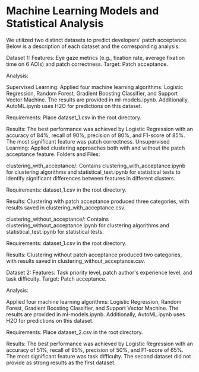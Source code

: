 # Machine Learning Models and Statistical Analysis
We utilized two distinct datasets to predict developers' patch acceptance. Below is a description of each dataset and the corresponding analysis:

Dataset 1:
Features: Eye gaze metrics (e.g., fixation rate, average fixation time on 6 AOIs) and patch correctness.
Target: Patch acceptance.

Analysis:

Supervised Learning:
Applied four machine learning algorithms: Logistic Regression, Random Forest, Gradient Boosting Classifier, and Support Vector Machine.
The results are provided in ml-models.ipynb.
Additionally, AutoML.ipynb uses H2O for predictions on this dataset.

Requirements:
Place dataset_1.csv in the root directory.

Results:
The best performance was achieved by Logistic Regression with an accuracy of 84\%, recall of 90\%, precision of 80\%, and F1-score of 85\%. The most significant feature was patch correctness.
Unsupervised Learning:
Applied clustering approaches both with and without the patch acceptance feature.
Folders and Files:

clustering_with_acceptance/:
Contains clustering_with_acceptance.ipynb for clustering algorithms and statistical_test.ipynb for statistical tests to identify significant differences between features in different clusters.

Requirements: dataset_1.csv in the root directory.

Results: Clustering with patch acceptance produced three categories, with results saved in clustering_with_acceptance.csv.

clustering_without_acceptance/:
Contains clustering_without_acceptance.ipynb for clustering algorithms and statistical_test.ipynb for statistical tests.

Requirements: dataset_1.csv in the root directory.

Results: Clustering without patch acceptance produced two categories, with results saved in clustering_without_acceptance.csv.

Dataset 2:
Features: Task priority level, patch author's experience level, and task difficulty.
Target: Patch acceptance.

Analysis:

Applied four machine learning algorithms: Logistic Regression, Random Forest, Gradient Boosting Classifier, and Support Vector Machine.
The results are provided in ml-models.ipynb.
Additionally, AutoML.ipynb uses H2O for predictions on this dataset.

Requirements:
Place dataset_2.csv in the root directory.

Results:
The best performance was achieved by Logistic Regression with an accuracy of 51\%, recall of 95\%, precision of 50\%, and F1-score of 65\%. The most significant feature was task difficulty.
The second dataset did not provide as strong results as the first dataset.